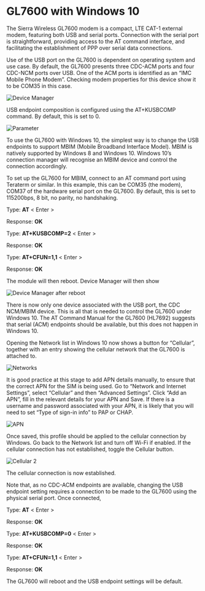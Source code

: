 # GL7600 with Windows 10

The Sierra Wireless GL7600 modem is a compact, LTE CAT-1 external modem, featuring both USB and serial ports. Connection with the serial port is straightforward, providing access to the AT command interface, and facilitating the establishment of PPP over serial data connections.

Use of the USB port on the GL7600 is dependent on operating system and use case. By default, the GL7600 presents three CDC-ACM ports and four CDC-NCM ports over USB. One of the ACM ports is identified as an “IMC Mobile Phone Modem”. Checking modem properties for this device show it to be COM35 in this case.
 
![Device Manager](./Images/1DEVMNGR.png "Device Manager")

USB endpoint composition is configured using the AT+KUSBCOMP command. By default, this is set to 0.

![Parameter](./Images/2PARAMETER.png)

To use the GL7600 with Windows 10, the simplest way is to change the USB endpoints to support MBIM (Mobile Broadband Interface Model). MBIM is natively supported by Windows 8 and Windows 10. Windows 10’s connection manager will recognise an MBIM device and control the connection accordingly.

To set up the GL7600 for MBIM, connect to an AT command port using Teraterm or similar. In this example, this can be COM35 (the modem), COM37 of the hardware serial port on the GL7600. By default, this is set to 115200bps, 8 bit, no parity, no handshaking.

Type:		 **AT** < Enter >
 
Response:	**OK**

Type: 		**AT+KUSBCOMP=2** < Enter >
 
Response:	**OK**

Type:		 **AT+CFUN=1,1** < Enter >
 
Response:	**OK**


The module will then reboot. Device Manager will then show
 
 ![Device Manager after reboot](./Images/3DEVMANCDCNCM.png)
 
There is now only one device associated with the USB port, the CDC NCM/MBIM device. This is all that is needed to control the GL7600 under Windows 10. The AT Command Manual for the GL7600 (HL7692) suggests that serial (ACM) endpoints should be available, but this does not happen in Windows 10.

Opening the Network list in Windows 10 now shows a button for “Cellular”, together with an entry showing the cellular network that the GL7600 is attached to. 
 
  ![Networks](./Images/4NETWORKS.png)
 
It is good practice at this stage to add APN details manually, to ensure that the correct APN for the SIM is being used. Go to “Network and Internet Settings”, select “Cellular” and then “Advanced Settings”. Click “Add an APN”, fill in the relevant details for your APN and Save. If there is a username and password associated with your APN, it is likely that you will need to set “Type of sign-in info” to PAP or CHAP. 
 
![APN](./Images/5APN.png)

Once saved, this profile should be applied to the cellular connection by Windows. Go back to the Network list and turn off Wi-Fi if enabled. If the cellular connection has not established, toggle the Cellular button. 
 
![Cellular 2](./Images/5NETWORK.png)

 The cellular connection is now established.

Note that, as no CDC-ACM endpoints are available, changing the USB endpoint setting requires a connection to be made to the GL7600 using the physical serial port. Once connected, 

Type:		 **AT** < Enter >
 
Response:	**OK**

Type: 		**AT+KUSBCOMP=0** < Enter >
 
Response:	**OK**

Type:		 **AT+CFUN=1,1** < Enter >
 
Response:	**OK**
 
 
The GL7600 will reboot and the USB endpoint settings will be default.
